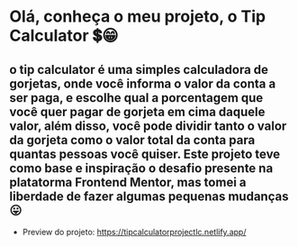 # Olá, conheça o meu projeto, o Tip Calculator 💲😁

## o tip calculator é uma simples calculadora de gorjetas, onde você informa o valor da conta a ser paga, e escolhe qual a porcentagem que você quer pagar de gorjeta em cima daquele valor, além disso, você pode dividir tanto o valor da gorjeta como o valor total da conta para quantas pessoas você quiser. Este projeto teve como base e inspiração o desafio presente na platatorma Frontend Mentor, mas tomei a liberdade de fazer algumas pequenas mudanças 😛

- Preview do projeto: https://tipcalculatorprojectlc.netlify.app/
